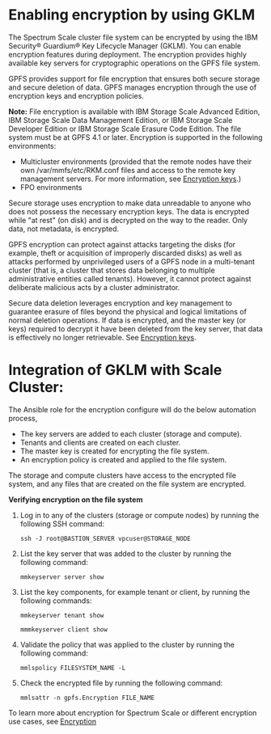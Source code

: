 # Enabling encryption by using GKLM

The Spectrum Scale cluster file system can be encrypted by using the IBM Security® Guardium® Key Lifecycle Manager (GKLM). You can enable encryption features during deployment. The encryption provides highly available key servers for cryptographic operations on the GPFS file system.

GPFS provides support for file encryption that ensures both secure storage and secure deletion of data. GPFS manages encryption through the use of encryption keys and encryption policies.

**Note:**  File encryption is available with IBM Storage Scale Advanced Edition, IBM Storage Scale Data Management Edition, or IBM Storage Scale Developer Edition or IBM Storage Scale Erasure Code Edition. The file system must be at GPFS 4.1 or later. Encryption is supported in the following environments:

- Multicluster environments (provided that the remote nodes have their own /var/mmfs/etc/RKM.conf files and access to the remote key management servers. For more information, see [Encryption keys](https://www.ibm.com/docs/en/STXKQY_5.1.8/com.ibm.spectrum.scale.v5r10.doc/bl1adv_encryptionkeys.html#encryptionkeys).)
- FPO environments

Secure storage uses encryption to make data unreadable to anyone who does not possess the necessary encryption keys. The data is encrypted while "at rest" (on disk) and is decrypted on the way to the reader. Only data, not metadata, is encrypted.

GPFS encryption can protect against attacks targeting the disks (for example, theft or acquisition of improperly discarded disks) as well as attacks performed by unprivileged users of a GPFS node in a multi-tenant cluster (that is, a cluster that stores data belonging to multiple administrative entities called tenants). However, it cannot protect against deliberate malicious acts by a cluster administrator.

Secure data deletion leverages encryption and key management to guarantee erasure of files beyond the physical and logical limitations of normal deletion operations. If data is encrypted, and the master key (or keys) required to decrypt it have been deleted from the key server, that data is effectively no longer retrievable. See [Encryption keys](https://www.ibm.com/docs/en/STXKQY_5.1.8/com.ibm.spectrum.scale.v5r10.doc/bl1adv_encryptionkeys.html#encryptionkeys).

# Integration of GKLM with Scale Cluster:

The Ansible role for the encryption configure will do the below automation process,

- The key servers are added to each cluster (storage and compute).
- Tenants and clients are created on each cluster.
- The master key is created for encrypting the file system.
- An encryption policy is created and applied to the file system.

The storage and compute clusters have access to the encrypted file system, and any files that are created on the file system are encrypted.

**Verifying encryption on the file system**

1. Log in to any of the clusters (storage or compute nodes) by running the following SSH command: 

    ```ssh
    ssh -J root@BASTION_SERVER vpcuser@STORAGE_NODE
    ```

2. List the key server that was added to the cluster by running the following command:

    ```text
    mmkeyserver server show
    ```

3. List the key components, for example tenant or client, by running the following commands:

    ```text
    mmkeyserver tenant show
    ```

    ```text
    mmmkeyserver client show
    ```

4. Validate the policy that was applied to the cluster by running the following command:

    ```text
    mmlspolicy FILESYSTEM_NAME -L
    ```

5. Check the encrypted file by running the following command:

    ```text
    mmlsattr -n gpfs.Encryption FILE_NAME
    ```

To learn more about encryption for Spectrum Scale or different encryption use cases, see [Encryption](https://www.ibm.com/docs/en/storage-scale/5.1.8?topic=administering-encryption)
